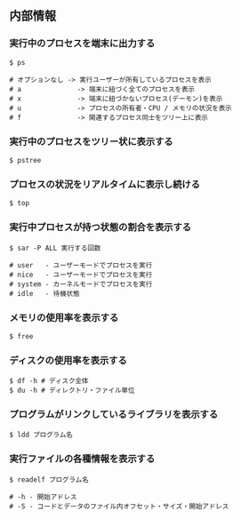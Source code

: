 ## 内部情報
### 実行中のプロセスを端末に出力する
```
$ ps

# オプションなし -> 実行ユーザーが所有しているプロセスを表示
# a              -> 端末に紐づく全てのプロセスを表示
# x              -> 端末に紐づかないプロセス(デーモン)を表示
# u              -> プロセスの所有者・CPU / メモリの状況を表示
# f              -> 関連するプロセス同士をツリー上に表示
```

### 実行中のプロセスをツリー状に表示する
```
$ pstree
```

### プロセスの状況をリアルタイムに表示し続ける
```
$ top
```

### 実行中プロセスが持つ状態の割合を表示する
```
$ sar -P ALL 実行する回数

# user   - ユーザーモードでプロセスを実行
# nice   - ユーザーモードでプロセスを実行
# system - カーネルモードでプロセスを実行
# idle   - 待機状態
```

### メモリの使用率を表示する
```
$ free
```

### ディスクの使用率を表示する
```
$ df -h # ディスク全体
$ du -h # ディレクトリ・ファイル単位
```

### プログラムがリンクしているライブラリを表示する
```
$ ldd プログラム名
```

### 実行ファイルの各種情報を表示する
```
$ readelf プログラム名

# -h - 開始アドレス
# -S - コードとデータのファイル内オフセット・サイズ・開始アドレス
```
